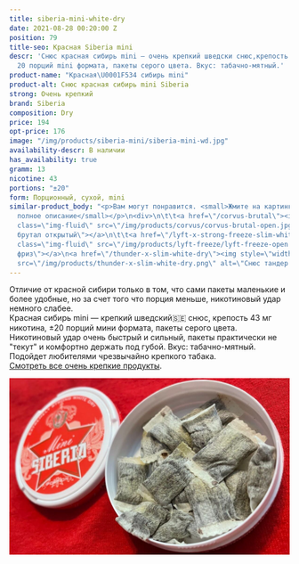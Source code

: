 ```yaml
---
title: siberia-mini-white-dry
date: 2021-08-28 00:20:00 Z
position: 79
title-seo: Красная Siberia mini
descr: 'Снюс красная сибирь mini — очень крепкий шведски снюс,крепость 43 мг никотина,
  20 порций mini формата, пакеты серого цвета. Вкус: табачно-мятный.'
product-name: "Красная\U0001F534 сибирь mini"
product-alt: Снюс красная сибирь mini Siberia
strong: Очень крепкий
brand: Siberia
composition: Dry
price: 194
opt-price: 176
image: "/img/products/siberia-mini/siberia-mini-wd.jpg"
availability-descr: В наличии
has_availability: true
gramm: 13
nicotine: 43
portions: "±20"
form: Порционный, сухой, mini
similar-product_body: "<p>Вам могут понравится. <small>Жмите на картинки и читайте
  полное описание</small></p>\n<div>\n\t\t<a href=\"/corvus-brutal\"><img style=\"width:32%\"
  class=\"img-fluid\" src=\"/img/products/corvus/corvus-brutal-open.jpg\" alt=\"Корвус
  брутал открытый\"></a>\n\t\t<a href=\"/lyft-x-strong-freeze-slim-white\"><img style=\"width:32%\"
  class=\"img-fluid\" src=\"/img/products/lyft-freeze/lyft-freeze-open.jpg\" alt=\"Лифт
  фриз\"></a>\n<a href=\"/thunder-x-slim-white-dry\"><img style=\"width:32%\" class=\"img-fluid\"
  src=\"/img/products/thunder-x-slim-white-dry.png\" alt=\"Снюс тандер х слим\"></a>\n</div>"
---
```


Отличие от красной сибири только в том, что сами пакеты маленькие и более удобные, но за счет того что порция  меньше, никотиновый удар немного слабее.<br>
Красная сибирь mini — крепкий шведский🇸🇪 снюс, крепость 43 мг никотина, ±20 порций мини формата, пакеты серого цвета. Никотиновый удар очень быстрый и сильный, пакеты практически не "текут" и комфортно держать под губой. Вкус: табачно-мятный. Подойдет любителями чрезвычайно крепкого табака.<br>
[Смотреть все очень крепкие продукты](/ultra-strong).
<div class="mb-3">
<img class="img-fluid" src="/img/products/siberia-mini/siberia-mini-wd-open.jpg" alt="Снюс Красная сибирь мини открытая">
</div>